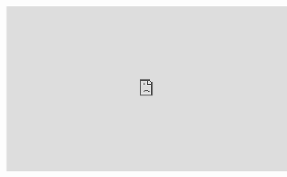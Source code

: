 <iframe width="768" height="432" src="https://miro.com/app/live-embed/uXjVMiAx0lw=/?moveToViewport=-576,-273,1152,545&embedId=735644367809" frameborder="0" scrolling="no" allow="fullscreen; clipboard-read; clipboard-write" allowfullscreen></iframe>
